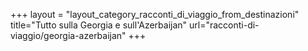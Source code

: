 +++
layout = "layout_category_racconti_di_viaggio_from_destinazioni"
title="Tutto sulla Georgia e sull'Azerbaijan"
url="racconti-di-viaggio/georgia-azerbaijan"
+++